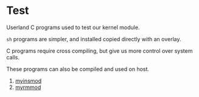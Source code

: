 # Test

Userland C programs used to test our kernel module.

`sh` programs are simpler, and installed copied directly with an overlay.

C programs require cross compiling, but give us more control over system calls.

These programs can also be compiled and used on host.

1. [myinsmod](myinsmod.c)
1. [myrmmod](myrmmod.c)
